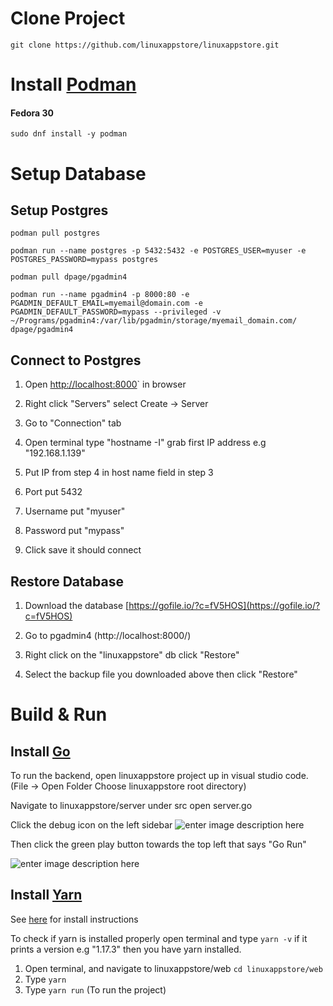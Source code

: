 # Clone Project

    git clone https://github.com/linuxappstore/linuxappstore.git

# Install [Podman](https://podman.io/)

#### Fedora 30

    sudo dnf install -y podman

# Setup Database

## Setup Postgres

    podman pull postgres
    
    podman run --name postgres -p 5432:5432 -e POSTGRES_USER=myuser -e POSTGRES_PASSWORD=mypass postgres
    
    podman pull dpage/pgadmin4
    
    podman run --name pgadmin4 -p 8000:80 -e PGADMIN_DEFAULT_EMAIL=myemail@domain.com -e PGADMIN_DEFAULT_PASSWORD=mypass --privileged -v ~/Programs/pgadmin4:/var/lib/pgadmin/storage/myemail_domain.com/ dpage/pgadmin4

  

## Connect to Postgres

1. Open [http://localhost:8000](http://localhost:8000)` in browser

2. Right click "Servers" select Create -> Server

3. Go to "Connection" tab

4. Open terminal type "hostname -I" grab first IP address e.g "192.168.1.139"

5. Put IP from step 4 in host name field in step 3

6. Port put 5432

7. Username put "myuser"

8. Password put "mypass"

9. Click save it should connect

## Restore Database

 1. Download the database
	[https://gofile.io/?c=fV5HOS](https://gofile.io/?c=fV5HOS)

 2. Go to pgadmin4 (http://localhost:8000/)

 3. Right click on the "linuxappstore" db click "Restore"

 4. Select the backup file you downloaded above then click "Restore"

# Build & Run
## Install [Go](https://golang.org/)

To run the backend, open linuxappstore project up in visual studio code. (File -> Open Folder Choose linuxappstore root directory)

Navigate to linuxappstore/server under src open server.go

Click the debug icon on the left sidebar
![enter image description here](https://i.imgur.com/PkPk7AJ.png)

Then click the green play button towards the top left that says "Go Run"

![enter image description here](https://i.imgur.com/2aCC9WW.png)

## Install [Yarn](https://yarnpkg.com/en/)
See [here](https://yarnpkg.com/en/docs/install) for install instructions

To check if yarn is installed properly open terminal and type `yarn -v` if it prints a version e.g "1.17.3" then you have yarn installed.

 1. Open terminal, and navigate to linuxappstore/web `cd linuxappstore/web`
 2. Type `yarn`
 3. Type `yarn run` (To run the project)
